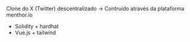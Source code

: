 Clone do X (Twitter) descentralizado -> Contruído através da plataforma menthor.io

- Solidity + hardhat
- Vue.js + tailwind


